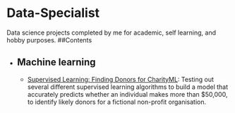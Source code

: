 # Data-Specialist
 Data science projects completed by me for academic, self learning, and hobby purposes.
 ##Contents
  
  - ## Machine learning 

       - [Supervised Learning: Finding Donors for CharityML](https://github.com/Ravikeethi/Data-Specialist/blob/main/finding_donors/finding_donors.ipynb): Testing out several different supervised learning algorithms to build a model that accurately predicts whether an individual makes more than $50,000, to identify likely donors for a fictional non-profit organisation.
